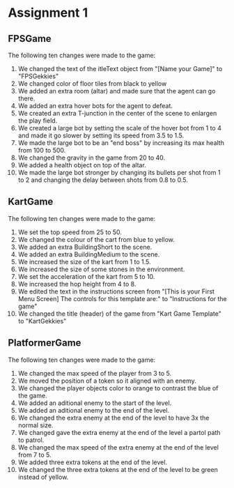 # Assignment 1

## FPSGame
The following ten changes were made to the game:
1. We changed the text of the itleText object from "[Name your Game]" to "FPSGekkies"
2. We changed color of floor tiles from black to yellow
3. We added an extra room (altar) and made sure that the agent can go there.
4. We added an extra hover bots for the agent to defeat.
5. We created an extra T-junction in the center of the scene to enlargen the play field.
6. We created a large bot by setting the scale of the hover bot from 1 to 4 and made it go slower by setting its speed from 3.5 to 1.5.
7. We made the large bot to be an "end boss" by increasing its max health from 100 to 500.
8. We changed the gravity in the game from 20 to 40.
9. We added a health object on top of the altar.
10. We made the large bot stronger by changing its bullets per shot from 1 to 2 and changing the delay between shots from 0.8 to 0.5.

## KartGame
The following ten changes were made to the game:
1. We set the top speed from 25 to 50.
2. We changed the colour of the cart from blue to yellow.
3. We added an extra BuildingShort to the scene.
4. We added an extra BuildingMedium to the scene.
5. We increased the size of the kart from 1 to 1.5.
6. We increased the size of some stones in the environment.
7. We set the acceleration of the kart from 5 to 10.
8. We increased the hop height from 4 to 8.
9. We edited the text in the instructions screen from "[This is your First Menu Screen] The controls for this template are:" to "Instructions for the game"
10. We changed the title (header) of the game from "Kart Game Template" to "KartGekkies"

## PlatformerGame
The following ten changes were made to the game:
1. We changed the max speed of the player from 3 to 5.
2. We moved the position of a token so it aligned with an enemy.
3. We changed the player objects color to orange to contrast the blue of the game.
4. We added an aditional enemy to the start of the level. 
5. We added an aditional enemy to the end of the level.
6. We changed the extra enemy at the end of the level to have 3x the normal size.
7. We changed gave the extra enemy at the end of the level a partol path to patrol.
8. We changed the max speed of the extra enemy at the end of the level from 7 to 5. 
9. We added three extra tokens at the end of the level.
10. We changed the three extra tokens at the end of the level to be green instead of yellow.

